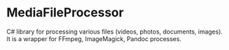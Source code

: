 # MediaFileProcessor
C# library for processing various files (videos, photos, documents, images). It is a wrapper for FFmpeg, ImageMagick, Pandoc processes.
